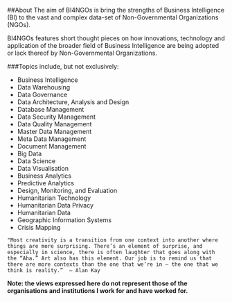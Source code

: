 ##About
The aim of BI4NGOs is bring the strengths of Business Intelligence (BI) to the vast and complex data-set of Non-Governmental Organizations (NGOs).

BI4NGOs features short thought pieces on how innovations, technology and application of the broader field of Business Intelligence are being adopted or lack thereof by Non-Governmental Organizations.

###Topics include, but not exclusively:

- Business Intelligence
- Data Warehousing
- Data Governance
- Data Architecture, Analysis and Design
- Database Management
- Data Security Management
- Data Quality Management
- Master Data Management
- Meta Data Management
- Document Management
- Big Data
- Data Science
- Data Visualisation
- Business Analytics
- Predictive Analytics
- Design, Monitoring, and Evaluation
- Humanitarian Technology
- Humanitarian Data Privacy
- Humanitarian Data
- Geographic Information Systems
- Crisis Mapping

`"Most creativity is a transition from one context into another where things are more surprising. There’s an element of surprise, and especially in science, there is often laughter that goes along with the “Aha.” Art also has this element. Our job is to remind us that there are more contexts than the one that we’re in — the one that we think is reality.”  – Alan Kay`

**Note: the views expressed here do not represent those of the organisations and institutions I work for and have worked for.**
